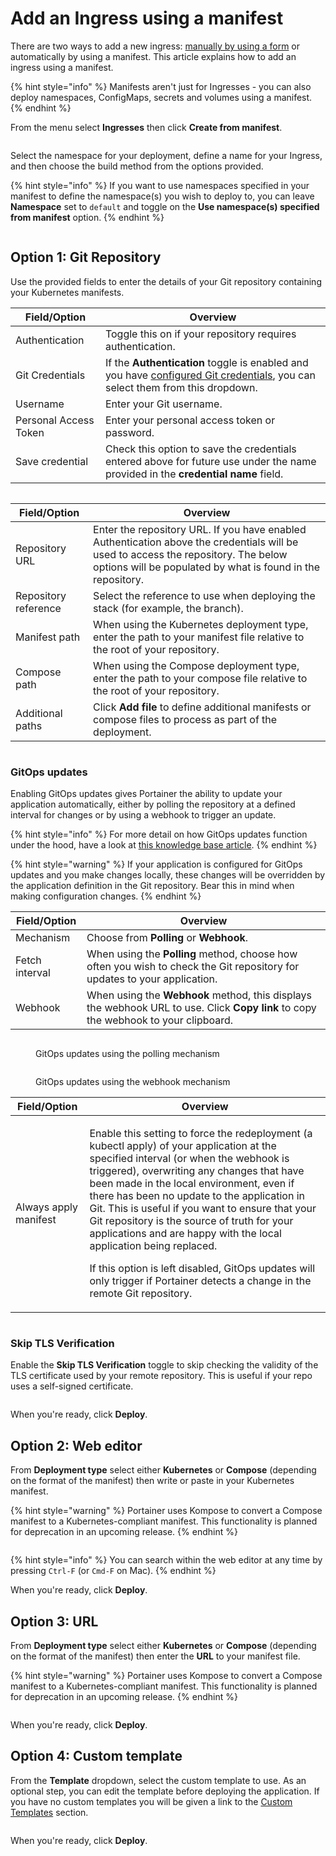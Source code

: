 # Add an Ingress using a manifest

There are two ways to add a new ingress: [manually by using a form](add.md) or automatically by using a manifest. This article explains how to add an ingress using a manifest.

{% hint style="info" %}
Manifests aren't just for Ingresses - you can also deploy namespaces, ConfigMaps, secrets and volumes using a manifest.
{% endhint %}

From the menu select **Ingresses** then click **Create from manifest**.

<figure><img src="../../../.gitbook/assets/2.16-ingress-manifest.gif" alt=""><figcaption></figcaption></figure>

Select the namespace for your deployment, define a name for your Ingress, and then choose the build method from the options provided.

{% hint style="info" %}
If you want to use namespaces specified in your manifest to define the namespace(s) you wish to deploy to, you can leave **Namespace** set to `default` and toggle on the **Use namespace(s) specified from manifest** option.
{% endhint %}

<figure><img src="../../../.gitbook/assets/2.15-kubernetes_applications_add_manifest_namespace.png" alt=""><figcaption></figcaption></figure>

## Option 1: Git Repository

Use the provided fields to enter the details of your Git repository containing your Kubernetes manifests.

| Field/Option          | Overview                                                                                                                                                                  |
| --------------------- | ------------------------------------------------------------------------------------------------------------------------------------------------------------------------- |
| Authentication        | Toggle this on if your repository requires authentication.                                                                                                                |
| Git Credentials       | If the **Authentication** toggle is enabled and you have [configured Git credentials](../../account-settings.md#git-credentials), you can select them from this dropdown. |
| Username              | Enter your Git username.                                                                                                                                                  |
| Personal Access Token | Enter your personal access token or password.                                                                                                                             |
| Save credential       | Check this option to save the credentials entered above for future use under the name provided in the **credential name** field.                                          |

<figure><img src="../../../.gitbook/assets/2.16-stacks-add-gitcreds.png" alt=""><figcaption></figcaption></figure>

| Field/Option         | Overview                                                                                                                                                                                          |
| -------------------- | ------------------------------------------------------------------------------------------------------------------------------------------------------------------------------------------------- |
| Repository URL       | Enter the repository URL. If you have enabled Authentication above the credentials will be used to access the repository. The below options will be populated by what is found in the repository. |
| Repository reference | Select the reference to use when deploying the stack (for example, the branch).                                                                                                                   |
| Manifest path        | When using the Kubernetes deployment type, enter the path to your manifest file relative to the root of your repository.                                                                          |
| Compose path         | When using the Compose deployment type, enter the path to your compose file relative to the root of your repository.                                                                              |
| Additional paths     | Click **Add file** to define additional manifests or compose files to process as part of the deployment.                                                                                          |

<figure><img src="../../../.gitbook/assets/2.19-kubernetes-ingress-add-manifest-git.png" alt=""><figcaption></figcaption></figure>

### GitOps updates

Enabling GitOps updates gives Portainer the ability to update your application automatically, either by polling the repository at a defined interval for changes or by using a webhook to trigger an update.

{% hint style="info" %}
For more detail on how GitOps updates function under the hood, have a look at [this knowledge base article](https://portal.portainer.io/knowledge/how-do-automatic-updates-for-stacks-applications-work).
{% endhint %}

{% hint style="warning" %}
If your application is configured for GitOps updates and you make changes locally, these changes will be overridden by the application definition in the Git repository. Bear this in mind when making configuration changes.
{% endhint %}

| Field/Option   | Overview                                                                                                                            |
| -------------- | ----------------------------------------------------------------------------------------------------------------------------------- |
| Mechanism      | Choose from **Polling** or **Webhook**.                                                                                             |
| Fetch interval | When using the **Polling** method, choose how often you wish to check the Git repository for updates to your application.           |
| Webhook        | When using the **Webhook** method, this displays the webhook URL to use. Click **Copy link** to copy the webhook to your clipboard. |

<figure><img src="../../../.gitbook/assets/2.19-stacks-add-git-polling.png" alt=""><figcaption><p>GitOps updates using the polling mechanism</p></figcaption></figure>

<figure><img src="../../../.gitbook/assets/2.19-stacks-add-git-webhook.png" alt=""><figcaption><p>GitOps updates using the webhook mechanism</p></figcaption></figure>

| Field/Option          | Overview                                                                                                                                                                                                                                                                                                                                                                                                                                                                                                                                                                                                  |
| --------------------- | --------------------------------------------------------------------------------------------------------------------------------------------------------------------------------------------------------------------------------------------------------------------------------------------------------------------------------------------------------------------------------------------------------------------------------------------------------------------------------------------------------------------------------------------------------------------------------------------------------- |
| Always apply manifest | <p>Enable this setting to force the redeployment (a kubectl apply) of your application at the specified interval (or when the webhook is triggered), overwriting any changes that have been made in the local environment, even if there has been no update to the application in Git. This is useful if you want to ensure that your Git repository is the source of truth for your applications and are happy with the local application being replaced.</p><p></p><p>If this option is left disabled, GitOps updates will only trigger if Portainer detects a change in the remote Git repository.</p> |

<figure><img src="../../../.gitbook/assets/2.19-kubernetes-ingress-add-manifest-git-alwaysapply.png" alt=""><figcaption></figcaption></figure>

### Skip TLS Verification

Enable the **Skip TLS Verification** toggle to skip checking the validity of the TLS certificate used by your remote repository. This is useful if your repo uses a self-signed certificate.

<figure><img src="../../../.gitbook/assets/2.19-stacks-add-git-skiptls.png" alt=""><figcaption></figcaption></figure>

When you're ready, click **Deploy**.

## Option 2: Web editor

From **Deployment type** select either **Kubernetes** or **Compose** (depending on the format of the manifest) then write or paste in your Kubernetes manifest.&#x20;

{% hint style="warning" %}
Portainer uses Kompose to convert a Compose manifest to a Kubernetes-compliant manifest. This functionality is planned for deprecation in an upcoming release.
{% endhint %}

<figure><img src="../../../.gitbook/assets/2.16-k8s-ingress-manifest-webeditor.png" alt=""><figcaption></figcaption></figure>

{% hint style="info" %}
You can search within the web editor at any time by pressing `Ctrl-F` (or `Cmd-F` on Mac).
{% endhint %}

When you're ready, click **Deploy**. &#x20;

## Option 3: URL

From **Deployment type** select either **Kubernetes** or **Compose** (depending on the format of the manifest) then enter the **URL** to your manifest file.

{% hint style="warning" %}
Portainer uses Kompose to convert a Compose manifest to a Kubernetes-compliant manifest. This functionality is planned for deprecation in an upcoming release.
{% endhint %}

<figure><img src="../../../.gitbook/assets/2.15-kubernetes_applications_add_manifest_url.png" alt=""><figcaption></figcaption></figure>

When you're ready, click **Deploy**.

## Option 4: Custom template

From the **Template** dropdown, select the custom template to use. As an optional step, you can edit the template before deploying the application. If you have no custom templates you will be given a link to the [Custom Templates](../templates/) section.

<figure><img src="../../../.gitbook/assets/2.16-k8s-ingress-manifest-template.png" alt=""><figcaption></figcaption></figure>

When you're ready, click **Deploy**.
